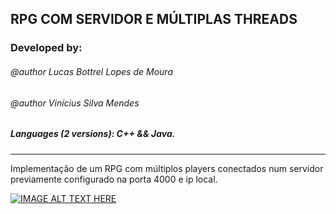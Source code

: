 ## RPG COM SERVIDOR E MÚLTIPLAS THREADS ##

### Developed by:
###### @author Lucas Bottrel Lopes de Moura
###### @author Vinícius Silva Mendes

##### Languages (2 versions): C++ && Java.
---

Implementação de um RPG com múltiplos players conectados num servidor previamente configurado na porta 4000 e ip local.

[![IMAGE ALT TEXT HERE](https://img.youtube.com/vi/YOUTUBE_VIDEO_ID_HERE/0.jpg)]([https://www.youtube.com/watch?v=YOUTUBE_VIDEO_ID_HERE](https://www.youtube.com/watch?v=eV8tSaqTmbE))
